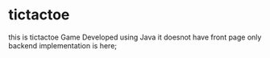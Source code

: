 # tictactoe
this is tictactoe Game Developed using Java it doesnot have front page only backend implementation is here;
